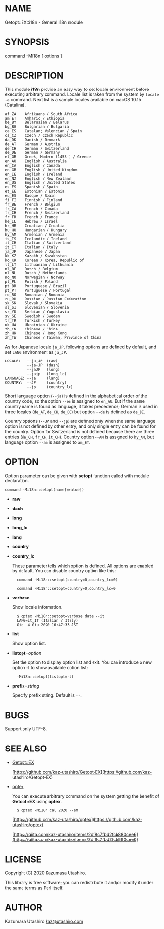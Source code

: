 # NAME

Getopt::EX::i18n - General i18n module

# SYNOPSIS

command -Mi18n \[ options \]

# DESCRIPTION

This module **i18n** provide an easy way to set locale environment
before executing arbitrary command.  Locale list is taken from the
system by `locale -a` command.  Next list is a sample locales
available on macOS 10.15 (Catalina).

    af_ZA    Afrikaans / South Africa
    am_ET    Amharic / Ethiopia
    be_BY    Belarusian / Belarus
    bg_BG    Bulgarian / Bulgaria
    ca_ES    Catalan; Valencian / Spain
    cs_CZ    Czech / Czech Republic
    da_DK    Danish / Denmark
    de_AT    German / Austria
    de_CH    German / Switzerland
    de_DE    German / Germany
    el_GR    Greek, Modern (1453-) / Greece
    en_AU    English / Australia
    en_CA    English / Canada
    en_GB    English / United Kingdom
    en_IE    English / Ireland
    en_NZ    English / New Zealand
    en_US    English / United States
    es_ES    Spanish / Spain
    et_EE    Estonian / Estonia
    eu_ES    Basque / Spain
    fi_FI    Finnish / Finland
    fr_BE    French / Belgium
    fr_CA    French / Canada
    fr_CH    French / Switzerland
    fr_FR    French / France
    he_IL    Hebrew / Israel
    hr_HR    Croatian / Croatia
    hu_HU    Hungarian / Hungary
    hy_AM    Armenian / Armenia
    is_IS    Icelandic / Iceland
    it_CH    Italian / Switzerland
    it_IT    Italian / Italy
    ja_JP    Japanese / Japan
    kk_KZ    Kazakh / Kazakhstan
    ko_KR    Korean / Korea, Republic of
    lt_LT    Lithuanian / Lithuania
    nl_BE    Dutch / Belgium
    nl_NL    Dutch / Netherlands
    no_NO    Norwegian / Norway
    pl_PL    Polish / Poland
    pt_BR    Portuguese / Brazil
    pt_PT    Portuguese / Portugal
    ro_RO    Romanian / Romania
    ru_RU    Russian / Russian Federation
    sk_SK    Slovak / Slovakia
    sl_SI    Slovenian / Slovenia
    sr_YU    Serbian / Yugoslavia
    sv_SE    Swedish / Sweden
    tr_TR    Turkish / Turkey
    uk_UA    Ukrainian / Ukraine
    zh_CN    Chinese / China
    zh_HK    Chinese / Hong Kong
    zh_TW    Chinese / Taiwan, Province of China

As for Japanese locale `ja_JP`, following options are defined by
default, and set `LANG` environment as `ja_JP`.

    LOCALE:   --ja_JP  (raw)
              --ja-JP  (dash)
              --jaJP   (long)
              --jajp   (long_lc)
    LANGUAGE: --ja     (lang)
    COUNTRY:  --JP     (country)
              --jp     (country_lc)

Short language option (`--ja`) is defined in the alphabetical order
of the country code, so the option `--en` is assigned to `en_AU`.
But if the same country name is found as language, it takes
precedence; German is used in three locales (`de_AT`, `de_CH`,
`de_DE`) but option `--de` is defined as `de_DE`.

Country options (`--JP` and `--jp`) are defined only when the same
language option is not defined by other entry, and only single entry
can be found for the country.  Option for Switzerland is not defined
because there are three entries (`de_CH`, `fr_CH`, `it_CH`).
Country option `--AM` is assigned to `hy_AM`, but language option
`--am` is assigned to `am_ET`.

# OPTION

Option parameter can be given with **setopt** function called with
module declaration.

    command -Mi18n::setopt(name[=value])

- **raw**
- **dash**
- **long**
- **long\_lc**
- **lang**
- **country**
- **country\_lc**

    These parameter tells which option is defined.  All options are
    enabled by default.  You can disable country option like this:

        command -Mi18n::setopt(country=0,country_lc=0)

        command -Mi18n::setopt=country=0,country_lc=0

- **verbose**

    Show locale information.

        $ optex -Mi18n::setopt=verbose date --it
        LANG=it_IT (Italian / Italy)
        Gio  4 Giu 2020 16:47:33 JST

- **list**

    Show option list.

- **listopt**=_option_

    Set the option to display option list and exit.  You can introduce a
    new option **-l** to show available option list:

        -Mi18n::setopt(listopt=-l)

- **prefix**=_string_

    Specify prefix string.  Default is `--`.

# BUGS

Support only UTF-8.

# SEE ALSO

- [Getopt::EX](https://metacpan.org/pod/Getopt::EX)

    [https://github.com/kaz-utashiro/Getopt-EX](https://github.com/kaz-utashiro/Getopt-EX)

- [optex](https://metacpan.org/pod/App::optex)

    You can execute arbitrary command on the system getting the benefit of
    **Getopt::EX** using **optex**.

        $ optex -Mi18n cal 2020 --am

    [https://github.com/kaz-utashiro/optex](https://github.com/kaz-utashiro/optex)

    [https://qiita.com/kaz-utashiro/items/2df8c7fbd2fcb880cee6](https://qiita.com/kaz-utashiro/items/2df8c7fbd2fcb880cee6)

# LICENSE

Copyright (C) 2020 Kazumasa Utashiro.

This library is free software; you can redistribute it and/or modify
it under the same terms as Perl itself.

# AUTHOR

Kazumasa Utashiro <kaz@utashiro.com>
